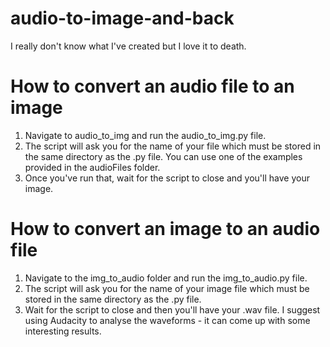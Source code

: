 # audio-to-image-and-back
I really don't know what I've created but I love it to death.

# How to convert an audio file to an image
1) Navigate to audio_to_img and run the audio_to_img.py file.
2) The script will ask you for the name of your file which must be stored in the same directory as the .py file. You can use one of the examples provided in the audioFiles folder.
3) Once you've run that, wait for the script to close and you'll have your image.

# How to convert an image to an audio file
1) Navigate to the img_to_audio folder and run the img_to_audio.py file.
2) The script will ask you for the name of your image file which must be stored in the same directory as the .py file.
3) Wait for the script to close and then you'll have your .wav file. I suggest using Audacity to analyse the waveforms - it can come up with some interesting results.
